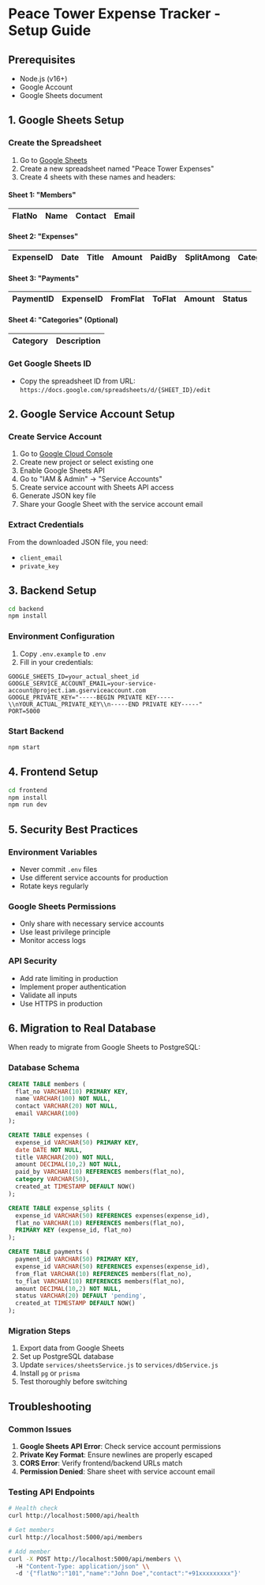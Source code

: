# Peace Tower Expense Tracker - Setup Guide

## Prerequisites
- Node.js (v16+)
- Google Account
- Google Sheets document

## 1. Google Sheets Setup

### Create the Spreadsheet
1. Go to [Google Sheets](https://sheets.google.com/)
2. Create a new spreadsheet named "Peace Tower Expenses"
3. Create 4 sheets with these names and headers:

#### Sheet 1: "Members"
| FlatNo | Name | Contact | Email |
|--------|------|---------|-------|

#### Sheet 2: "Expenses"  
| ExpenseID | Date | Title | Amount | PaidBy | SplitAmong | Category |
|-----------|------|-------|--------|--------|------------|----------|

#### Sheet 3: "Payments"
| PaymentID | ExpenseID | FromFlat | ToFlat | Amount | Status |
|-----------|-----------|----------|--------|--------|--------|

#### Sheet 4: "Categories" (Optional)
| Category | Description |
|----------|-------------|

### Get Google Sheets ID
- Copy the spreadsheet ID from URL: `https://docs.google.com/spreadsheets/d/{SHEET_ID}/edit`

## 2. Google Service Account Setup

### Create Service Account
1. Go to [Google Cloud Console](https://console.cloud.google.com/)
2. Create new project or select existing one
3. Enable Google Sheets API
4. Go to "IAM & Admin" → "Service Accounts"
5. Create service account with Sheets API access
6. Generate JSON key file
7. Share your Google Sheet with the service account email

### Extract Credentials
From the downloaded JSON file, you need:
- `client_email`
- `private_key`

## 3. Backend Setup

```bash
cd backend
npm install
```

### Environment Configuration
1. Copy `.env.example` to `.env`
2. Fill in your credentials:
```
GOOGLE_SHEETS_ID=your_actual_sheet_id
GOOGLE_SERVICE_ACCOUNT_EMAIL=your-service-account@project.iam.gserviceaccount.com
GOOGLE_PRIVATE_KEY="-----BEGIN PRIVATE KEY-----\\nYOUR_ACTUAL_PRIVATE_KEY\\n-----END PRIVATE KEY-----"
PORT=5000
```

### Start Backend
```bash
npm start
```

## 4. Frontend Setup

```bash
cd frontend
npm install
npm run dev
```

## 5. Security Best Practices

### Environment Variables
- Never commit `.env` files
- Use different service accounts for production
- Rotate keys regularly

### Google Sheets Permissions
- Only share with necessary service accounts
- Use least privilege principle
- Monitor access logs

### API Security
- Add rate limiting in production
- Implement proper authentication
- Validate all inputs
- Use HTTPS in production

## 6. Migration to Real Database

When ready to migrate from Google Sheets to PostgreSQL:

### Database Schema
```sql
CREATE TABLE members (
  flat_no VARCHAR(10) PRIMARY KEY,
  name VARCHAR(100) NOT NULL,
  contact VARCHAR(20) NOT NULL,
  email VARCHAR(100)
);

CREATE TABLE expenses (
  expense_id VARCHAR(50) PRIMARY KEY,
  date DATE NOT NULL,
  title VARCHAR(200) NOT NULL,
  amount DECIMAL(10,2) NOT NULL,
  paid_by VARCHAR(10) REFERENCES members(flat_no),
  category VARCHAR(50),
  created_at TIMESTAMP DEFAULT NOW()
);

CREATE TABLE expense_splits (
  expense_id VARCHAR(50) REFERENCES expenses(expense_id),
  flat_no VARCHAR(10) REFERENCES members(flat_no),
  PRIMARY KEY (expense_id, flat_no)
);

CREATE TABLE payments (
  payment_id VARCHAR(50) PRIMARY KEY,
  expense_id VARCHAR(50) REFERENCES expenses(expense_id),
  from_flat VARCHAR(10) REFERENCES members(flat_no),
  to_flat VARCHAR(10) REFERENCES members(flat_no),
  amount DECIMAL(10,2) NOT NULL,
  status VARCHAR(20) DEFAULT 'pending',
  created_at TIMESTAMP DEFAULT NOW()
);
```

### Migration Steps
1. Export data from Google Sheets
2. Set up PostgreSQL database
3. Update `services/sheetsService.js` to `services/dbService.js`
4. Install `pg` or `prisma`
5. Test thoroughly before switching

## Troubleshooting

### Common Issues
1. **Google Sheets API Error**: Check service account permissions
2. **Private Key Format**: Ensure newlines are properly escaped
3. **CORS Error**: Verify frontend/backend URLs match
4. **Permission Denied**: Share sheet with service account email

### Testing API Endpoints
```bash
# Health check
curl http://localhost:5000/api/health

# Get members
curl http://localhost:5000/api/members

# Add member
curl -X POST http://localhost:5000/api/members \\
  -H "Content-Type: application/json" \\
  -d '{"flatNo":"101","name":"John Doe","contact":"+91xxxxxxxxx"}'
```